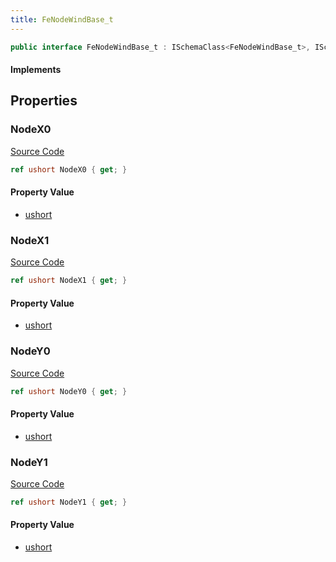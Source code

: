 ```yaml
---
title: FeNodeWindBase_t
---
```


```csharp
public interface FeNodeWindBase_t : ISchemaClass<FeNodeWindBase_t>, ISchemaField, ISchemaClass, INativeHandle
```

#### Implements

## Properties

### NodeX0

[Source Code](https://github.com/swiftly-solution/swiftlys2/blob/beta/managed/src/SwiftlyS2.Generated/Schemas/Interfaces/FeNodeWindBase_t.cs#L16)

```csharp
ref ushort NodeX0 { get; }
```

#### Property Value

- [ushort](https://learn.microsoft.com/dotnet/api/system.uint16)

### NodeX1

[Source Code](https://github.com/swiftly-solution/swiftlys2/blob/beta/managed/src/SwiftlyS2.Generated/Schemas/Interfaces/FeNodeWindBase_t.cs#L18)

```csharp
ref ushort NodeX1 { get; }
```

#### Property Value

- [ushort](https://learn.microsoft.com/dotnet/api/system.uint16)

### NodeY0

[Source Code](https://github.com/swiftly-solution/swiftlys2/blob/beta/managed/src/SwiftlyS2.Generated/Schemas/Interfaces/FeNodeWindBase_t.cs#L20)

```csharp
ref ushort NodeY0 { get; }
```

#### Property Value

- [ushort](https://learn.microsoft.com/dotnet/api/system.uint16)

### NodeY1

[Source Code](https://github.com/swiftly-solution/swiftlys2/blob/beta/managed/src/SwiftlyS2.Generated/Schemas/Interfaces/FeNodeWindBase_t.cs#L22)

```csharp
ref ushort NodeY1 { get; }
```

#### Property Value

- [ushort](https://learn.microsoft.com/dotnet/api/system.uint16)

